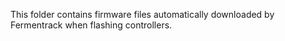 This folder contains firmware files automatically downloaded by Fermentrack when flashing controllers. 
